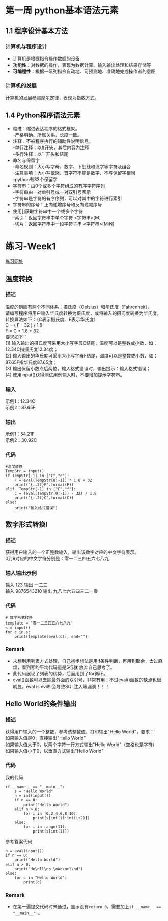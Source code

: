 # 第一周 python基本语法元素
## 1.1 程序设计基本方法
### 计算机与程序设计
* 计算机是根据指令操作数据的设备
* **功能性**：对数据的操作，表现为数据计算、输入输出处理和结果存储等
* **可编程性**：根据一系列指令自动地、可预测地、准确地完成操作者的意图
### 计算机的发展
计算机的发展参照摩尔定律，表现为指数方式。
## 1.4 Python程序语法元素
* 缩进：缩进表达程序的格式框架。  
-严格明确、所属关系、长度一致。
* 注释：不被程序执行的辅助性说明信息。  
-单行注释：以#开头，其后内容为注释  
-多行注释：以```开头和结尾  
* 命名与保留字  
-命名规则：大小写字母、数字、下划线和汉字等字符及组合  
-注意事项：大小写敏感、首字符不能是数字、不与保留字相同  
-python有33个保留字  
* 字符串：由0个或多个字符组成的有序字符序列  
-字符串由一对单引号或一对双引号表示  
-字符串是字符的有序序列，可以对其中的字符进行索引  
* 字符串的序号：正向递增序号和反向递减序号
* 使用[]获取字符串中一个或多个字符  
-索引：返回字符串中单个字符 <字符串>[M]  
-切片：返回字符串中一段字符子串 <字符串>[M:N]
# 练习-Week1
[练习网址](https://python123.io/index/courses/3382)
## 温度转换
### 描述
温度的刻画有两个不同体系：摄氏度（Celsius）和华氏度（Fahrenheit）。‪‬‪‬‪‬‪‬‪‬‮‬‪‬‫‬‪‬‪‬‪‬‪‬‪‬‮‬‫‬‭‬‪‬‪‬‪‬‪‬‪‬‮‬‫‬‮‬‪‬‪‬‪‬‪‬‪‬‮‬‫‬‪‬‪‬‪‬‪‬‪‬‪‬‮‬‫‬‫‬  
请编写程序将用户输入华氏度转换为摄氏度，或将输入的摄氏度转换为华氏度。‪‬‪‬‪‬‪‬‪‬‮‬‪‬‫‬‪‬‪‬‪‬‪‬‪‬‮‬‫‬‭‬‪‬‪‬‪‬‪‬‪‬‮‬‫‬‮‬‪‬‪‬‪‬‪‬‪‬‮‬‫‬‪‬‪‬‪‬‪‬‪‬‪‬‮‬‫‬‫‬  
转换算法如下：（C表示摄氏度、F表示华氏度）‪‬‪‬‪‬‪‬‪‬‮‬‪‬‫‬‪‬‪‬‪‬‪‬‪‬‮‬‫‬‭‬‪‬‪‬‪‬‪‬‪‬‮‬‫‬‮‬‪‬‪‬‪‬‪‬‪‬‮‬‫‬‪‬‪‬‪‬‪‬‪‬‪‬‮‬‫‬‫‬  
         C = ( F - 32 ) / 1.8‪‬‪‬‪‬‪‬‪‬‮‬‪‬‫‬‪‬‪‬‪‬‪‬‪‬‮‬‫‬‭‬‪‬‪‬‪‬‪‬‪‬‮‬‫‬‮‬‪‬‪‬‪‬‪‬‪‬‮‬‫‬‪‬‪‬‪‬‪‬‪‬‪‬‮‬‫‬‫‬  
         F = C * 1.8 + 32‪‬‪‬‪‬‪‬‪‬‮‬‪‬‫‬‪‬‪‬‪‬‪‬‪‬‮‬‫‬‭‬‪‬‪‬‪‬‪‬‪‬‮‬‫‬‮‬‪‬‪‬‪‬‪‬‪‬‮‬‫‬‪‬‪‬‪‬‪‬‪‬‪‬‮‬‫‬‫‬  
要求如下：‪‬‪‬‪‬‪‬‪‬‮‬‪‬‫‬‪‬‪‬‪‬‪‬‪‬‮‬‫‬‭‬‪‬‪‬‪‬‪‬‪‬‮‬‫‬‮‬‪‬‪‬‪‬‪‬‪‬‮‬‫‬‪‬‪‬‪‬‪‬‪‬‪‬‮‬‫‬‫‬  
(1) 输入输出的摄氏度可采用大小写字母C结尾，温度可以是整数或小数，如：12.34C指摄氏度12.34度；‪‬‪‬‪‬‪‬‪‬‮‬‪‬‫‬‪‬‪‬‪‬‪‬‪‬‮‬‫‬‭‬‪‬‪‬‪‬‪‬‪‬‮‬‫‬‮‬‪‬‪‬‪‬‪‬‪‬‮‬‫‬‪‬‪‬‪‬‪‬‪‬‪‬‮‬‫‬‫‬  
(2) 输入输出的华氏度可采用大小写字母F结尾，温度可以是整数或小数，如：87.65F指华氏度87.65度；‪‬‪‬‪‬‪‬‪‬‮‬‪‬‫‬‪‬‪‬‪‬‪‬‪‬‮‬‫‬‭‬‪‬‪‬‪‬‪‬‪‬‮‬‫‬‮‬‪‬‪‬‪‬‪‬‪‬‮‬‫‬‪‬‪‬‪‬‪‬‪‬‪‬‮‬‫‬‫‬  
(3) 输出保留小数点后两位，输入格式错误时，输出提示：输入格式错误；‪‬‪‬‪‬‪‬‪‬‮‬‪‬‫‬‪‬‪‬‪‬‪‬‪‬‮‬‫‬‭‬‪‬‪‬‪‬‪‬‪‬‮‬‫‬‮‬‪‬‪‬‪‬‪‬‪‬‮‬‫‬‪‬‪‬‪‬‪‬‪‬‪‬‮‬‫‬‫‬  
(4) 使用input()获得测试用例输入时，不要增加提示字符串。
### 输入
示例1：12.34C‪‬‪‬‪‬‪‬‪‬‮‬‪‬‫‬‪‬‪‬‪‬‪‬‪‬‮‬‫‬‭‬‪‬‪‬‪‬‪‬‪‬‮‬‫‬‮‬‪‬‪‬‪‬‪‬‪‬‮‬‫‬‪‬‪‬‪‬‪‬‪‬‪‬‮‬‫‬‫‬  
示例2：87.65F
### 输出
示例1：54.21F‪‬‪‬‪‬‪‬‪‬‮‬‪‬‫‬‪‬‪‬‪‬‪‬‪‬‮‬‫‬‭‬‪‬‪‬‪‬‪‬‪‬‮‬‫‬‮‬‪‬‪‬‪‬‪‬‪‬‮‬‫‬‪‬‪‬‪‬‪‬‪‬‪‬‮‬‫‬‫‬  
示例2：30.92C
### 代码
```
#温度转换
TempStr = input()
if TempStr[-1] in ["C","c"]:
    F = eval(TempStr[0:-1]) * 1.8 + 32
    print("{:.2f}F".format(F))
elif  TempStr[-1] in ["F","f"]:
    C = (eval(TempStr[0:-1]) - 32) / 1.8
    print("{:.2f}C".format(C))
else:
    print("输入格式错误")
```
## 数字形式转换I
### 描述
获得用户输入的一个正整数输入，输出该数字对应的中文字符表示。  
0到9对应的中文字符分别是：零一二三四五六七八九  
### 输入输出示例
输入 123 输出 一二三  
输入 9876543210 输出 九八七六五四三二一零
### 代码
```
# 数字形式转换
template = "零一二三四五六七八九"
s = input()
for c in s:
    print(template[eval(c)], end="")
```
### Remark
* 未想到用列表方式处理，自己初步想法是用if条件判断，再用到取余，太过麻烦，看到写的平均代码量是5行就
放弃自己思考了。
* 此代码展现了列表的优势，后面用到了for循环。
* eval()函数可以去除最外面的双引号，非常有用！不过eval()函数的缺点也很明显，eval is evil!!!会导致SQL注入等漏洞！！！

## Hello World的条件输出
### 描述
获得用户输入的一个整数，参考该整数值，打印输出"Hello World"，要求：‪‬‪‬‪‬‪‬‪‬‮‬‪‬‫‬‪‬‪‬‪‬‪‬‪‬‮‬‫‬‭‬‪‬‪‬‪‬‪‬‪‬‮‬‫‬‮‬‪‬‪‬‪‬‪‬‪‬‮‬‫‬‪‬‪‬‪‬‪‬‪‬‪‬‮‬‫‬‫‬  
如果输入值是0，直接输出"Hello World"‪‬‪‬‪‬‪‬‪‬‮‬‪‬‫‬‪‬‪‬‪‬‪‬‪‬‮‬‫‬‭‬‪‬‪‬‪‬‪‬‪‬‮‬‫‬‮‬‪‬‪‬‪‬‪‬‪‬‮‬‫‬‪‬‪‬‪‬‪‬‪‬‪‬‮‬‫‬‫‬  
如果输入值大于0，以两个字符一行方式输出"Hello World"（空格也是字符）‪‬‪‬‪‬‪‬‪‬‮‬‪‬‫‬‪‬‪‬‪‬‪‬‪‬‮‬‫‬‭‬‪‬‪‬‪‬‪‬‪‬‮‬‫‬‮‬‪‬‪‬‪‬‪‬‪‬‮‬‫‬‪‬‪‬‪‬‪‬‪‬‪  
如果输入值小于0，以垂直方式输出"Hello World"
### 代码
我的代码
```
if __name__ == "__main__":
    s = "Hello World"
    n = int(input())
    if n == 0:
        print("Hello World")
    elif n > 0:
        for i in [0,2,4,6,8,10]:
            print(s[int(i):int(i+2)])
    else:
        for i in range(11):
            print(s[int(i)])
```
参考答案代码
```
n = eval(input())
if n == 0:
    print("Hello World")
elif n > 0:
    print("He\nll\no \nWo\nrl\nd")
else:
    for c in "Hello World":
        print(c)
```
### Remark
* 在第一遍提交代码时未通过，显示没有```return 0```，需要加上```if __name__ == "__main__":```。
